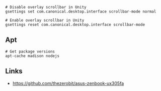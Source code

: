 
```
# Disable overlay scrollbar in Unity
gsettings set com.canonical.desktop.interface scrollbar-mode normal

# Enable overlay scrollbar in Unity
gsettings reset com.canonical.desktop.interface scrollbar-mode

```

## Apt
```
# Get package versions
apt-cache madison nodejs
```

## Links

- https://github.com/thezerobit/asus-zenbook-ux305fa
